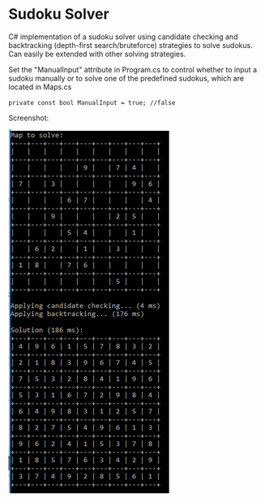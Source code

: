 # Sudoku Solver

C# implementation of a sudoku solver using candidate checking and backtracking (depth-first search/bruteforce) strategies to solve sudokus. Can easily be extended with other solving strategies.

Set the "ManualInput" attribute in Program.cs to control whether to input a sudoku manually or to solve one of the predefined sudokus, which are located in Maps.cs
```
private const bool ManualInput = true; //false
```

Screenshot:

![alt text](https://github.com/ClausFT/SudokuSolver/blob/master/SudokuSolver/Example.png?raw=true)
